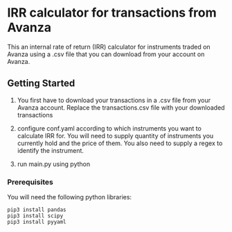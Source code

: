 # IRR calculator for transactions from Avanza

This an internal rate of return (IRR) calculator for instruments traded on Avanza using a .csv file that you can download from your account on Avanza. 

## Getting Started

1. You first have to download your transactions in a .csv file from your Avanza account. Replace the transactions.csv file with your downloaded transactions

2. configure conf.yaml according to which instruments you want to calculate IRR for. You will need to supply quantity of instruments you currently hold and the price of them. You also need to supply a regex to identify the instrument.

3. run main.py using python

### Prerequisites

You will need the following python libraries:

```
pip3 install pandas
pip3 install scipy
pip3 install pyyaml
```
